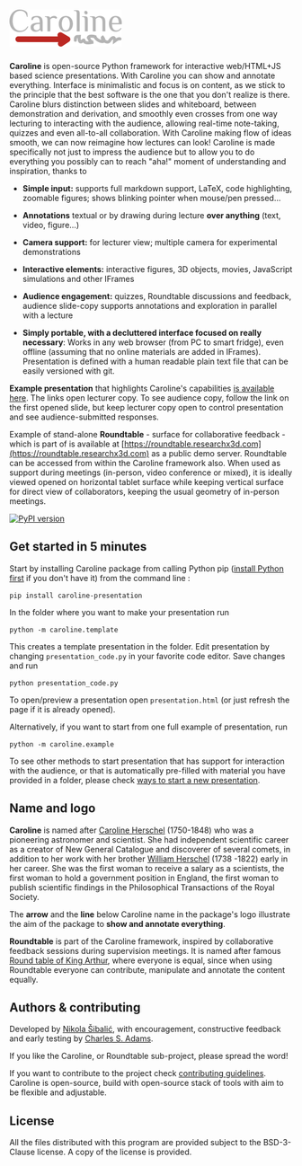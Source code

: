 # <img src="./caroline/html/images/caroline2.png " alt="Caroline logo" width="200" height="66">

**Caroline** is open-source Python framework for interactive web/HTML+JS based
science presentations.
With Caroline you can show and annotate everything.
Interface is minimalistic and focus is on content, as we stick to the principle that
the best software is the one that you don't realize is there.
Caroline blurs distinction between slides and whiteboard, between
demonstration and derivation, and smoothly even crosses from one way lecturing
to interacting with the audience, allowing real-time note-taking, quizzes and even
all-to-all collaboration.
With Caroline making flow of ideas smooth, we can now reimagine how lectures can
look! Caroline is made specifically not just to impress the audience
but to allow you to do everything you possibly can to reach "aha!" moment
of understanding and inspiration, thanks to

* **Simple input:** supports full markdown support, LaTeX, code highlighting, zoomable figures; shows blinking pointer when mouse/pen pressed...

* **Annotations** textual or by drawing during lecture **over anything** (text, video, figure...)

* **Camera support:** for lecturer view; multiple camera for experimental demonstrations

* **Interactive elements:** interactive figures, 3D objects, movies, JavaScript simulations and other IFrames

* **Audience engagement:** quizzes, Roundtable discussions and feedback, audience slide-copy supports annotations and exploration in parallel with a lecture

* **Simply portable, with a decluttered interface focused on really necessary**: Works in any web browser (from PC to smart fridge), even offline (assuming that no online materials are added in IFrames). Presentation is defined with
a human readable plain text file that can be easily versioned with git.

**Example presentation** that highlights Caroline's capabilities [is available here](https://nikolasibalic.github.io/caroline/example/presentation.html). The links open lecturer copy. To see
audience copy, follow the link on the first opened slide, but keep lecturer copy open to control presentation and see audience-submitted responses.

Example of stand-alone **Roundtable** - surface for collaborative feedback -
 which is part of is available at [https://roundtable.researchx3d.com](https://roundtable.researchx3d.com) as a public demo server.
Roundtable can be accessed from within the Caroline framework also.
When used as support during meetings (in-person, video conference or mixed),
it is ideally viewed opened on horizontal tablet surface while keeping
vertical surface for direct view of collaborators, keeping the usual geometry of
in-person meetings.

 [![PyPI version](https://badge.fury.io/py/Caroline-presentation.svg)](https://badge.fury.io/py/Caroline-presentation)

## Get started in 5 minutes

Start by installing Caroline package from calling Python pip ([install Python first](https://www.anaconda.com/products/individual) if you don't have it)
from the command line :

```
pip install caroline-presentation
```

In the folder where you want to make your presentation run
```
python -m caroline.template
```

This creates a template presentation in the folder. Edit presentation by changing
`presentation_code.py` in your favorite code editor. Save changes and run
```
python presentation_code.py
```
To open/preview a presentation open `presentation.html` (or just refresh the page if it is already opened).

Alternatively, if you want to start from one full example of presentation, run

```
python -m caroline.example
```

To see other methods to start presentation that has support for
interaction with the audience, or that is automatically pre-filled
with material you have provided in a folder, please check
[ways to start a new presentation](doc/start.md).

## Name and logo

**Caroline** is named after [Caroline Herschel](https://en.wikipedia.org/wiki/Caroline_Herschel)
(1750-1848) who was a pioneering astronomer and scientist. She had independent
scientific career as a creator of New General Catalogue and discoverer of several
comets, in addition to her work with her brother
[William Herschel](https://en.wikipedia.org/wiki/William_Herschel) (1738 -1822)
early in her career. She was the first woman to receive a salary as a
scientists, the first woman to hold a government position in England,
the first woman to publish scientific findings in the Philosophical
Transactions of the Royal Society.

The **arrow** and the **line** below Caroline name in the package's logo illustrate
the aim of the package to **show and annotate everything**.

**Roundtable** is part of the Caroline framework, inspired by collaborative feedback
sessions during supervision meetings. It is named after famous [Round table of
King Arthur](https://en.wikipedia.org/wiki/Round_Table), where everyone
is equal, since when using Roundtable everyone can contribute, manipulate
and annotate the content equally.


## Authors & contributing

Developed by [Nikola Šibalić](https://github.com/nikolasibalic), with
encouragement, constructive feedback and early testing by
 [Charles S. Adams](https://www.dur.ac.uk/physics/staff/profiles/?id=523).

If you like the Caroline, or Roundtable sub-project, please spread the word!

If you want to contribute to the project check [contributing guidelines](CONTRIBUTING.md). Caroline is open-source, build with open-source stack of tools with aim to be flexible and adjustable.

## License

All the files distributed with this program are provided subject to the
BSD-3-Clause license. A copy of the license is provided.

